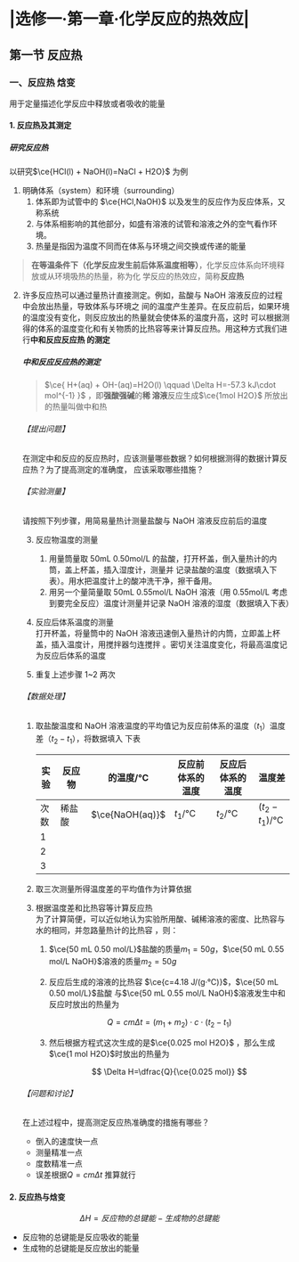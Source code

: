 # |选修一·第一章·化学反应的热效应|

## 第一节 反应热

### 一、反应热 焓变

用于定量描述化学反应中释放或者吸收的能量

#### 1. 反应热及其测定

##### 研究反应热

以研究$\ce{HCl(l) + NaOH(l)=NaCl + H2O}$ 为例

1. 明确体系（system）和环境（surrounding）
   1. 体系即为试管中的 $\ce{HCl,NaOH}$ 以及发生的反应作为反应体系，又称系统
   2. 与体系相影响的其他部分，如盛有溶液的试管和溶液之外的空气看作环境。
   3. 热量是指因为温度不同而在体系与环境之间交换或传递的能量

> **在等温条件下（化学反应发生前后体系温度相等）**，化学反应体系向环境释放或从环境吸热的热量，称为化
> 学反应的热效应，简称**反应热**

2. 许多反应热可以通过量热计直接测定。例如，盐酸与 NaOH 溶液反应的过程中会放出热量，导致体系与环境之
   间的温度产生差异。在反应前后，如果环境的温度没有变化，则反应放出的热量就会使体系的温度升高，这时
   可以根据测得的体系的温度变化和有关物质的比热容等来计算反应热。用这种方式我们进行**中和反应反应热
   的测定**

   ##### 中和反应反应热的测定

   > $\ce{ H+(aq) + OH-(aq)=H2O(l) \qquad \Delta H=-57.3 kJ\cdot mol^{-1} }$ ，即**强酸强碱**的**稀
   > 溶液**反应生成$\ce{1mol H2O}$ 所放出的热量叫做中和热

   ###### 【提出问题】

   在测定中和反应的反应热时，应该测量哪些数据？如何根据测得的数据计算反应热？为了提高测定的准确度，
   应该采取哪些措施？

   ###### 【实验测量】

   请按照下列步骤，用简易量热计测量盐酸与 NaOH 溶液反应前后的温度

   3. 反应物温度的测量

      1. 用量筒量取 50mL 0.50mol/L 的盐酸，打开杯盖，倒入量热计的内筒，盖上杯盖，插入湿度计，测量并
         记录盐酸的温度（数据填入下表）。用水把温度计上的酸冲洗干净，擦干备用。
      2. 用另一个量简量取 50mL 0.55mol/L NaOH 溶液（用 0.55mol/L 考虑到要完全反应）温度计测量并记录
         NaOH 溶液的湿度（数据填入下表）

   4. 反应后体系温度的测量  
      打开杯盖，将量筒中的 NaOH 溶液迅速倒入量热计的内筒，立即盖上杯盖，插入温度计，用搅拌器匀连搅拌
      。密切关注温度变化，将最高温度记为反应后体系的温度

   5. 重复上述步骤 1~2 两次

   ###### 【数据处理】

   1. 取盐酸温度和 NaOH 溶液温度的平均值记为反应前体系的温度（$t_1$）温度差（$t_2-t_1$），将数据填入
      下表

      | 实验 | 反应物   | 的温度/℃        | 反应前体系的温度 | 反应后体系的温度 | 温度差        |
      | ---- | -------- | --------------- | ---------------- | ---------------- | ------------- |
      | 次数 | 稀盐酸   | $\ce{NaOH(aq)}$ | $t_1/$℃          | $t_2/$℃          | $(t_2-t_1)/$℃ |
      | 1    | $\qquad$ | $\qquad$        | $\qquad$         | $\qquad$         | $\qquad$      |
      | 2    | $\qquad$ | $\qquad$        | $\qquad$         | $\qquad$         | $\qquad$      |
      | 3    | $\qquad$ | $\qquad$        | $\qquad$         | $\qquad$         | $\qquad$      |

   2. 取三次测量所得温度差的平均值作为计算依据

   3. 根据温度差和比热容等计算反应热  
      为了计算简便，可以近似地认为实验所用酸、碱稀溶液的密度、比热容与水的相同，并忽路量热计的比热容
      ，则：

      1. $\ce{50 mL 0.50 mol/L}$盐酸的质量$m_1=50g$，$\ce{50 mL 0.55 mol/L NaOH}$溶液的质量$m_2=50g$

      2. 反应后生成的溶液的比热容 $\ce{c=4.18 J/(g·℃)}$，$\ce{50 mL 0.50 mol/L}$盐酸
         与$\ce{50 mL 0.55 mol/L NaOH}$溶液发生中和反应时放出的热量为

         $$
         Q=cm\Delta t=(m_1+m_2) \cdot c \cdot (t_2-t_1)
         $$

      3. 然后根据方程式这次生成的是$\ce{0.025 mol H2O}$ ，那么生成$\ce{1 mol H2O}$时放出的热量为

         $$
         \Delta H=\dfrac{Q}{\ce{0.025 mol}}
         $$

   ###### 【问题和讨论】

   在上述过程中，提高测定反应热准确度的措施有哪些？

   - 倒入的速度快一点
   - 测量精准一点
   - 度数精准一点
   - 误差根据$Q=cm\Delta t$ 推算就行

#### 2. 反应热与焓变

$$
\Delta H = 反应物的总键能 - 生成物的总键能
$$
- 反应物的总键能是反应吸收的能量
- 生成物的总键能是反应放出的能量